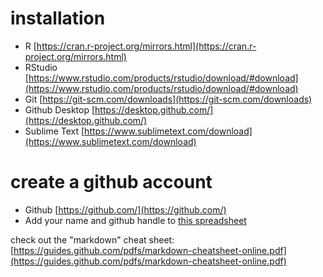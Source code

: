 # installation

* R [https://cran.r-project.org/mirrors.html](https://cran.r-project.org/mirrors.html)
* RStudio [https://www.rstudio.com/products/rstudio/download/#download](https://www.rstudio.com/products/rstudio/download/#download)
* Git [https://git-scm.com/downloads](https://git-scm.com/downloads)
* Github Desktop [https://desktop.github.com/](https://desktop.github.com/)
* Sublime Text [https://www.sublimetext.com/download](https://www.sublimetext.com/download)


# create a github account

* Github [https://github.com/](https://github.com/)
* Add your name and github handle to [this spreadsheet](https://docs.google.com/spreadsheets/d/1fUkNKpJhvRc-RuIglaqqQeK0MBcqxyZ7pRzQv_ZFS9U/edit?usp=sharing)

check out the "markdown" cheat sheet: [https://guides.github.com/pdfs/markdown-cheatsheet-online.pdf](https://guides.github.com/pdfs/markdown-cheatsheet-online.pdf)
 
 
